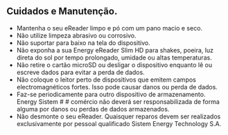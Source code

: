 ## Cuidados e Manutenção.

- Mantenha o seu eReader limpo e pó com um pano macio e seco.
- Não utilize limpeza abrasivo ou corrosivo.
- Não suportar para baixo na tela do dispositivo.
- Não exponha a sua Energy eReader Slim HD para shakes, poeira, luz direta do sol por tempo prolongado, umidade ou altas temperaturas.
- Não retire o cartão microSD ou desligar o dispositivo enquanto lê ou escreve dados para evitar a perda de dados.
- Não coloque o leitor perto de dispositivos que emitem campos electromagnéticos fortes. Isso pode causar danos ou perda de dados.
- Faz-se periodicamente para outro dispositivo de armazenamento. Energy Sistem # # comércio não deverá ser responsabilizada de forma alguma por danos ou perdas de dados armazenados.
- Não desmonte o seu eReader. Quaisquer reparos devem ser realizados exclusivamente por pessoal qualificado Sistem Energy Technology S.A.

